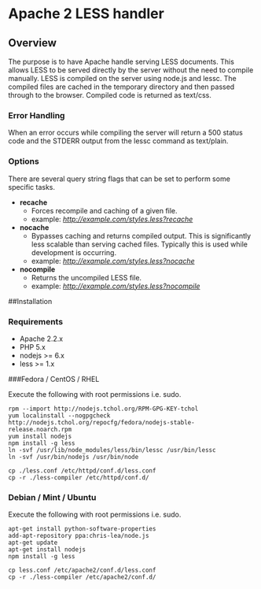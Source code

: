 # Apache 2 LESS handler

## Overview
The purpose is to have Apache handle serving LESS documents. This allows LESS to be served directly by the server without the need to compile manually. LESS is compiled on the server using node.js and lessc. The compiled files are cached in the temporary directory and then passed through to the browser. Compiled code is returned as text/css.


### Error Handling
When an error occurs while compiling the server will return a 500 status code and the STDERR output from the lessc command as text/plain.


### Options
There are several query string flags that can be set to perform some specific tasks.

- **recache**
    * Forces recompile and caching of a given file.
    * example: *http://example.com/styles.less?recache*
- **nocache**
    * Bypasses caching and returns compiled output. This is significantly less scalable than serving cached files. Typically this is used while development is occurring.
    * example: *http://example.com/styles.less?nocache*
- **nocompile**
    * Returns the uncompiled LESS file.
    * example: *http://example.com/styles.less?nocompile*

##Installation

### Requirements
- Apache 2.2.x
- PHP 5.x
- nodejs >= 6.x
- less >= 1.x

###Fedora / CentOS / RHEL

Execute the following with root permissions i.e. sudo.

    rpm --import http://nodejs.tchol.org/RPM-GPG-KEY-tchol
    yum localinstall --nogpgcheck http://nodejs.tchol.org/repocfg/fedora/nodejs-stable-release.noarch.rpm
    yum install nodejs
    npm install -g less
    ln -svf /usr/lib/node_modules/less/bin/lessc /usr/bin/lessc
    ln -svf /usr/bin/nodejs /usr/bin/node

    cp ./less.conf /etc/httpd/conf.d/less.conf
    cp -r ./less-compiler /etc/httpd/conf.d/

### Debian / Mint / Ubuntu

Execute the following with root permissions i.e. sudo.

    apt-get install python-software-properties
    add-apt-repository ppa:chris-lea/node.js
    apt-get update
    apt-get install nodejs
    npm install -g less

    cp less.conf /etc/apache2/conf.d/less.conf
    cp -r ./less-compiler /etc/apache2/conf.d/

